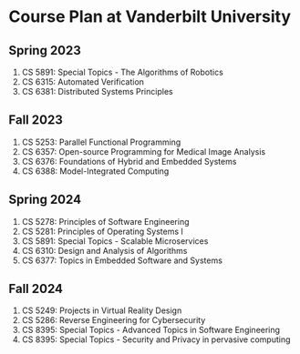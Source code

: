 # Course Plan at Vanderbilt University

## Spring 2023 
1. CS 5891: Special Topics - The Algorithms of Robotics
2. CS 6315: Automated Verification
3. CS 6381: Distributed Systems Principles

## Fall 2023 
1. CS 5253: Parallel Functional Programming
2. CS 6357: Open-source Programming for Medical Image Analysis
3. CS 6376: Foundations of Hybrid and Embedded Systems
4. CS 6388: Model-Integrated Computing

## Spring 2024 
1. CS 5278: Principles of Software Engineering
2. CS 5281: Principles of Operating Systems I
3. CS 5891: Special Topics - Scalable Microservices
4. CS 6310: Design and Analysis of Algorithms
5. CS 6377: Topics in Embedded Software and Systems

## Fall 2024
1. CS 5249: Projects in Virtual Reality Design
2. CS 5286: Reverse Engineering for Cybersecurity
3. CS 8395: Special Topics - Advanced Topics in Software Engineering
4. CS 8395: Special Topics - Security and Privacy in pervasive computing
